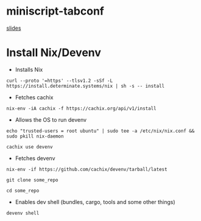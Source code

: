 # miniscript-tabconf
[slides
](https://docs.google.com/presentation/d/1xRNbs7K4Nh6oRj6isHz6Ce37dx5-L7ih_zKqMBFkpFE/edit?usp=sharing)

# Install Nix/Devenv

- Installs Nix
  
```
curl --proto '=https' --tlsv1.2 -sSf -L https://install.determinate.systems/nix | sh -s -- install
```

- Fetches cachix
  
```
nix-env -iA cachix -f https://cachix.org/api/v1/install
```

- Allows the OS to run devenv

```
echo "trusted-users = root ubuntu" | sudo tee -a /etc/nix/nix.conf && sudo pkill nix-daemon
```

  
```
cachix use devenv
```

- Fetches devenv

```
nix-env -if https://github.com/cachix/devenv/tarball/latest
```

  

```
git clone some_repo
```

```
cd some_repo
```

- Enables dev shell (bundles, cargo, tools and some other things)
  
```
devenv shell
```
